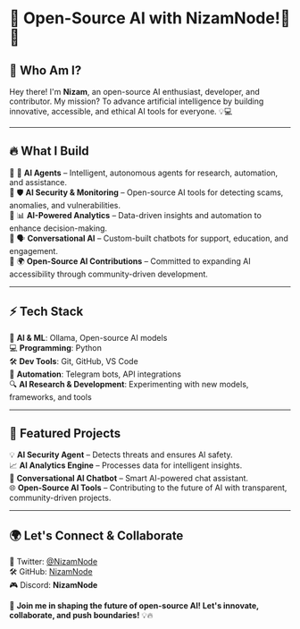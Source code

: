 # 🚀 Open-Source AI with NizamNode!🤖🔥

## 👋 Who Am I?
Hey there! I'm **Nizam**, an open-source AI enthusiast, developer, and contributor. My mission? To advance artificial intelligence by building innovative, accessible, and ethical AI tools for everyone. 💡💻

---

## 🔥 What I Build
🔹 🤖 **AI Agents** – Intelligent, autonomous agents for research, automation, and assistance.  
🔹 🛡️ **AI Security & Monitoring** – Open-source AI tools for detecting scams, anomalies, and vulnerabilities.  
🔹 📊 **AI-Powered Analytics** – Data-driven insights and automation to enhance decision-making.  
🔹 🗣️ **Conversational AI** – Custom-built chatbots for support, education, and engagement.  
🔹 🌍 **Open-Source AI Contributions** – Committed to expanding AI accessibility through community-driven development.  

---

## ⚡ Tech Stack
🚀 **AI & ML**: Ollama, Open-source AI models  
💻 **Programming**: Python  
🛠️ **Dev Tools**: Git, GitHub, VS Code  
🤖 **Automation**: Telegram bots, API integrations  
🔍 **AI Research & Development**: Experimenting with new models, frameworks, and tools  

---

## 🚀 Featured Projects
💡 **AI Security Agent** – Detects threats and ensures AI safety.  
📈 **AI Analytics Engine** – Processes data for intelligent insights.  
💬 **Conversational AI Chatbot** – Smart AI-powered chat assistant.  
🌐 **Open-Source AI Tools** – Contributing to the future of AI with transparent, community-driven projects.  

---

## 🌍 Let's Connect & Collaborate
💬 Twitter: [@NizamNode](https://twitter.com/NizamNode)  
🛠️ GitHub: [NizamNode](https://github.com/NizamNode)  
🎮 Discord: **NizamNode**  

🚀 **Join me in shaping the future of open-source AI! Let's innovate, collaborate, and push boundaries!** 💡🔥

